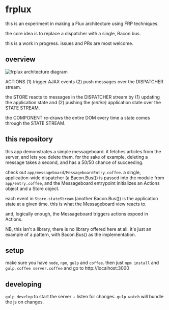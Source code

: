 # frplux

this is an experiment in making a Flux architecture using FRP techniques.

the core idea is to replace a dispatcher with a single, Bacon bus.

this is a work in progress. issues and PRs are most welcome.

## overview

![frplux architecture diagram](http://i.imgur.com/Fx2Vszo.png)

ACTIONS (1) trigger AJAX events (2) push messages over the DISPATCHER stream.

the STORE reacts to messages in the DISPATCHER stream by (1) updating the application state and (2) pushing the *(entire)* application state over the STATE STREAM.

the COMPONENT re-draws the entire DOM every time a state comes through the STATE STREAM.

## this repository

this app demonstrates a simple messageboard. it fetches articles from the server, and lets you delete them. for the sake of example, deleting a message takes a second, and has a 50/50 chance of succeeding.

check out `app/messageboard/MessageboardEntry.coffee`. a single, application-wide dispatcher (a Bacon.Bus()) is passed into the module from `app/entry.coffee`, and the Messageboard entrypoint initializes an Actions object and a Store object.

each event in `Store.stateStream` (another Bacon.Bus()) is the application state at a given time. this is what the Messageboard view reacts to.

and, logically enough, the Messageboard triggers actions expoed in Actions.

NB, this isn't a library, there is no library offered here at all. it's just an example of a pattern, with Bacon.Bus() as the implementation.

## setup 

make sure you have `node`, `npm`, `gulp` and `coffee`. then just `npm install` and `gulp`. `coffee server.coffee` and go to http://localhost:3000

## developing

`gulp develop` to start the server + listen for changes. `gulp watch` will bundle the js on changes.
